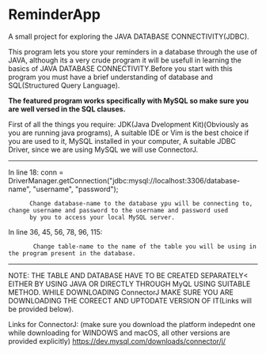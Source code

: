 # ReminderApp
A small project for exploring the JAVA DATABASE CONNECTIVITY(JDBC).

This program lets you store your reminders in a database through the use of JAVA, although its a very crude program it will be usefull
in learning the basics of JAVA DATABASE CONNECTIVITY.Before you start with this program you must have a brief understanding of database
and SQL(Structured Query Language).

**The featured program works specifically with MySQL so make sure you are well versed in the SQL clauses.**

First of all the things you require: JDK(Java Dvelopment Kit)(Obviously as you are running java programs), A suitable IDE or Vim is the best choice if you are used to it, MySQL installed in your computer, A suitable JDBC Driver, since we are using MySQL we will use ConnectorJ.


*************

In line 18:
             conn = DriverManager.getConnection("jdbc:mysql://localhost:3306/database-name", "username", "password");
            
          Change database-name to the database ypu will be connecting to, change username and password to the username and password used
          by you to access your local MySQL server.
      
 In line 36, 45, 56, 78, 96, 115:
                                 
           Change table-name to the name of the table you will be using in the program present in the database.

*************
NOTE:
THE TABLE AND DATABASE HAVE TO BE CREATED SEPARATELY< EITHER BY USING JAVA OR DIRECTLY THROUGH MyQL USING SUITABLE METHOD.
WHILE DOWNLOADING ConnectorJ MAKE SURE YOU ARE DOWNLOADING THE COREECT AND UPTODATE VERSION OF IT(Links will be provided below).

Links for ConnectorJ:
(make sure you download the platform indepednt one while downloading for WINDOWS and macOS, all other versions are provided explicitly)
https://dev.mysql.com/downloads/connector/j/


